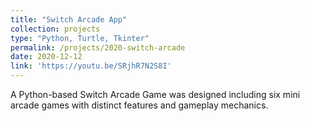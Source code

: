 ```yaml
---
title: "Switch Arcade App"
collection: projects
type: "Python, Turtle, Tkinter"
permalink: /projects/2020-switch-arcade
date: 2020-12-12
link: 'https://youtu.be/SRjhR7N2S8I'
---
```

A Python-based Switch Arcade Game was designed including six mini arcade games with distinct features and gameplay mechanics.